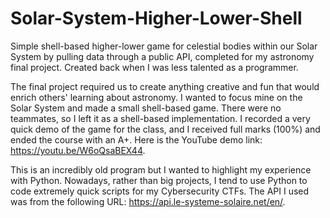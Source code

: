 # Solar-System-Higher-Lower-Shell
Simple shell-based higher-lower game for celestial bodies within our Solar System by pulling data through a public API, completed for my astronomy final project. Created back when I was less talented as a programmer.

The final project required us to create anything creative and fun that would enrich others' learning about astronomy. I wanted to focus mine on the Solar System and made a small shell-based game. There were no teammates, so I left it as a shell-based implementation. 
I recorded a very quick demo of the game for the class, and I received full marks (100%) and ended the course with an A+. Here is the YouTube demo link: https://youtu.be/W6oQsaBEX44.

This is an incredibly old program but I wanted to highlight my experience with Python. Nowadays, rather than big projects, I tend to use Python to code extremely quick scripts for my Cybersecurity CTFs.
The API I used was from the following URL: https://api.le-systeme-solaire.net/en/.
